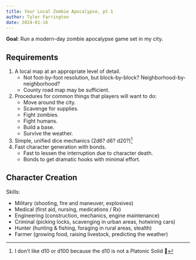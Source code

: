```yaml
---
title: Your Local Zombie Apocalypse, pt 1
author: Tyler Farrington
date: 2024-01-16
---
```


**Goal**: Run a modern-day zombie apocalypse game set in my city.

## Requirements

1. A local map at an appropriate level of detail.
    - Not foot-by-foot resolution, but block-by-block? Neighborhood-by-neighborhood?
    - County road map may be sufficient.
2. Procedures for common things that players will want to do:
    - Move around the city.
    - Scavenge for supplies.
    - Fight zombies.
    - Fight humans.
    - Build a base.
    - Survive the weather.
3. Simple, unified dice mechanics (2d6? d6? d20?)[^1]
4. Fast character generation with bonds.
    - Fast to lessen the interruption due to character death.
    - Bonds to get dramatic hooks with minimal effort.

## Character Creation

Skills:

- Military (shooting, fire and maneuver, explosives)
- Medical (first aid, nursing, medications / Rx)
- Engineering (construction, mechanics, engine maintenance)
- Criminal (picking locks, scavenging in urban areas, hotwiring cars)
- Hunter (hunting & fishing, foraging in rural areas, stealth)
- Farmer (growing food, raising livestock, predicting the weather)

[^1]: I don't like d10 or d100 because the d10 is not a Platonic Solid 😤
